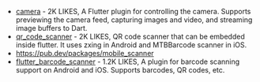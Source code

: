 - [camera](https://pub.dev/packages/camera) - 2K LIKES, A Flutter plugin for controlling the camera. Supports previewing the camera feed, capturing images and video, and streaming image buffers to Dart.
- [qr_code_scanner](https://pub.dev/packages/qr_code_scanner) - 2K LIKES, QR code scanner that can be embedded inside flutter. It uses zxing in Android and MTBBarcode scanner in iOS.
- https://pub.dev/packages/mobile_scanner
- [flutter_barcode_scanner](https://pub.dev/packages/flutter_barcode_scanner) - 1.2K LIKES, A plugin for barcode scanning support on Android and iOS. Supports barcodes, QR codes, etc.
